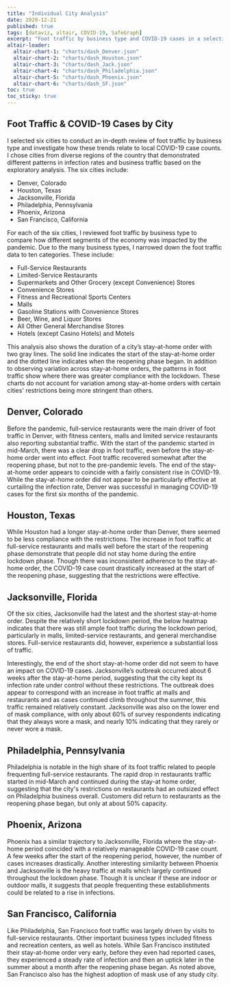 ```yaml
---
title: "Individual City Analysis"
date: 2020-12-21
published: true
tags: [dataviz, altair, COVID-19, SafeGraph]
excerpt: "Foot traffic by business type and COVID-19 cases in a selection of 6 U.S. cities."
altair-loader:
  altair-chart-1: "charts/dash_Denver.json"
  altair-chart-2: "charts/dash_Houston.json"
  altair-chart-3: "charts/dash_Jack.json"
  altair-chart-4: "charts/dash_Philadelphia.json"
  altair-chart-5: "charts/dash_Phoenix.json"
  altair-chart-6: "charts/dash_SF.json"
toc: true
toc_sticky: true
---
```


## Foot Traffic & COVID-19 Cases by City

I selected six cities to conduct an in-depth review of foot traffic by business type and investigate how these trends relate to local COVID-19 case counts. I chose cities from diverse regions of the country that demonstrated different patterns in infection rates and business traffic based on the exploratory analysis.  The six cities include:

*	Denver, Colorado
*	Houston, Texas
*	Jacksonville, Florida
*	Philadelphia, Pennsylvania
*	Phoenix, Arizona
*	San Francisco, California

For each of the six cities, I reviewed foot traffic by business type to compare how different segments of the economy was impacted by the pandemic. Due to the many business types, I narrowed down the foot traffic data to ten categories. These include:

*	Full-Service Restaurants
*	Limited-Service Restaurants
*	Supermarkets and Other Grocery (except Convenience) Stores
*	Convenience Stores
*	Fitness and Recreational Sports Centers
*	Malls
*	Gasoline Stations with Convenience Stores
*	Beer, Wine, and Liquor Stores
*	All Other General Merchandise Stores
*	Hotels (except Casino Hotels) and Motels

This analysis also shows the duration of a city’s stay-at-home order with two gray lines. The solid line indicates the start of the stay-at-home order and the dotted line indicates when the reopening phase began. In addition to observing variation across stay-at-home orders, the patterns in foot traffic show where there was greater compliance with the lockdown. These charts do not account for variation among stay-at-home orders with certain cities' restrictions being more stringent than others.

## Denver, Colorado

Before the pandemic, full-service restaurants were the main driver of foot traffic in Denver, with fitness centers, malls and limited service restaurants also reporting substantial traffic. With the start of the pandemic started in mid-March, there was a clear drop in foot traffic, even before the stay-at-home order went into effect. Foot traffic recovered somewhat after the reopening phase, but not to the pre-pandemic levels. The end of the stay-at-home order appears to coincide with a fairly consistent rise in COVID-19. While the stay-at-home order did not appear to be particularly effective at curtailing the infection rate, Denver was successful in managing COVID-19 cases for the first six months of the pandemic.

<div id="altair-chart-1"></div>

## Houston, Texas

While Houston had a longer stay-at-home order than Denver, there seemed to be less compliance with the restrictions. The increase in foot traffic at full-service restaurants and malls well before the start of the reopening phase demonstrate that people did not stay home during the entire lockdown phase. Though there was inconsistent adherence to the stay-at-home order, the COVID-19 case count drastically increased at the start of the reopening phase, suggesting that the restrictions were effective.

<div id="altair-chart-2"></div>

## Jacksonville, Florida

Of the six cities, Jacksonville had the latest and the shortest stay-at-home order. Despite the relatively short lockdown period, the below heatmap indicates that there was still ample foot traffic during the lockdown period, particularly in malls, limited-service restaurants, and general merchandise stores. Full-service restaurants did, however, experience a substantial loss of traffic.

Interestingly, the end of the short stay-at-home order did not seem to have an impact on COVID-19 cases. Jacksonville’s outbreak occurred about 6 weeks after the stay-at-home period, suggesting that the city kept its infection rate under control without these restrictions. The outbreak does appear to correspond with an increase in foot traffic at malls and restaurants and as cases continued climb throughout the summer, this traffic remained relatively constant. Jacksonville was also on the lower end of mask compliance, with only about 60% of survey respondents indicating that they always wore a mask, and nearly 10% indicating that they rarely or never wore a mask. 

<div id="altair-chart-3"></div>

## Philadelphia, Pennsylvania

Philadelphia is notable in the high share of its foot traffic related to people frequenting full-service restaurants. The rapid drop in restaurants traffic started in mid-March and continued during the stay-at home order, suggesting that the city's restrictions on restaurants had an outsized effect on Philadelphia business overall. Customers did return to restaurants as the reopening phase began, but only at about 50% capacity. 

<div id="altair-chart-4"></div>

## Phoenix, Arizona

Phoenix has a similar trajectory to Jacksonville, Florida where the stay-at-home period coincided with a relatively manageable COVID-19 case count. A few weeks after the start of the reopening period, however, the number of cases increases drastically.  Another interesting similarity between Phoenix and Jacksonville is the heavy traffic at malls which largely continued throughout the lockdown phase. Though it is unclear if these are indoor or outdoor malls, it suggests that people frequenting these establishments could be related to a rise in infections.

<div id="altair-chart-5"></div>

## San Francisco, California

Like Philadelphia, San Francisco foot traffic was largely driven by visits to full-service restaurants. Other important business types included fitness and recreation centers, as well as hotels. While San Francisco instituted their stay-at-home order very early, before they even had reported cases, they experienced a steady rate of infection and then an uptick later in the summer about a month after the reopening phase began. As noted above, San Francisco also has the highest adoption of mask use of any study city.

<div id="altair-chart-6"></div>
